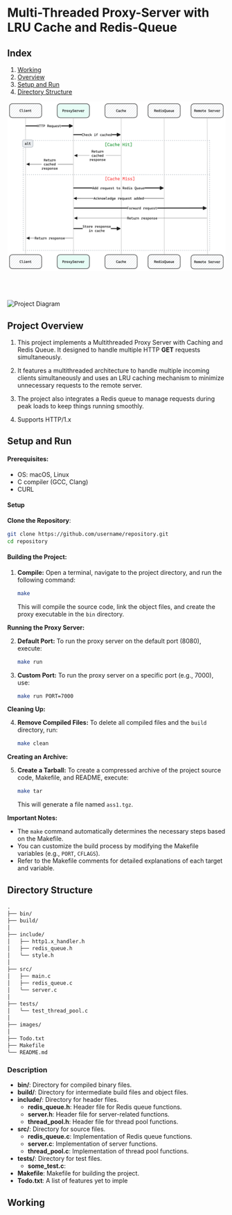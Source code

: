 # Multi-Threaded Proxy-Server with LRU Cache and Redis-Queue

## Index

1. [Working](#working)
2. [Overview](#Project-Overview)
3. [Setup and Run](#Setup-and-Run)
4. [Directory Structure](#directory-structure)


<!-- ![Project Diagram](images/diag.png) -->

<img src="images/diag.png" alt="Project Diagram" style="border-radius: 15px; margin-bottom: 50px">

![Project Diagram](images/flow.png)


## Project Overview

1. This project implements a Multithreaded Proxy Server with Caching and Redis Queue. It designed to handle multiple HTTP **GET** requests simultaneously.

2. It features a multithreaded architecture to handle multiple incoming clients simultaneously and uses an LRU caching mechanism to minimize unnecessary requests to the remote server.

3. The project also integrates a Redis queue to manage requests during peak loads to keep things running smoothly.

4. Supports HTTP/1.x



## Setup and Run

#### Prerequisites:

* OS: macOS, Linux
* C compiler (GCC, Clang)
* CURL

#### Setup
**Clone the Repository**:

  ```bash
  git clone https://github.com/username/repository.git
  cd repository
  ```

#### Building the Project:

1. **Compile:** Open a terminal, navigate to the project directory, and run the following command:

   ```bash
   make
   ```

   This will compile the source code, link the object files, and create the proxy executable in the `bin` directory.

**Running the Proxy Server:**

2. **Default Port:** To run the proxy server on the default port (8080), execute:

   ```bash
   make run
   ```

3. **Custom Port:** To run the proxy server on a specific port (e.g., 7000), use:

   ```bash
   make run PORT=7000
   ```

**Cleaning Up:**

4. **Remove Compiled Files:** To delete all compiled files and the `build` directory, run:

   ```bash
   make clean
   ```

**Creating an Archive:**

5. **Create a Tarball:** To create a compressed archive of the project source code, Makefile, and README, execute:

   ```bash
   make tar
   ```

   This will generate a file named `ass1.tgz`.

**Important Notes:**

* The `make` command automatically determines the necessary steps based on the Makefile.
* You can customize the build process by modifying the Makefile variables (e.g., `PORT`, `CFLAGS`).
* Refer to the Makefile comments for detailed explanations of each target and variable.



## Directory Structure

    .
    ├── bin/
    ├── build/
    │
    ├── include/
    │   ├── http1.x_handler.h
    │   ├── redis_queue.h
    │   ╰── style.h
    │
    ├── src/
    │   ├── main.c
    │   ├── redis_queue.c
    │   ╰── server.c
    │
    ├── tests/
    │   ╰── test_thread_pool.c
    │
    ├── images/
    │
    ├── Todo.txt
    ├── Makefile
    ╰── README.md


### Description

- **bin/**: Directory for compiled binary files.
- **build/**: Directory for intermediate build files and object files.
- **include/**: Directory for header files.
  - **redis_queue.h**: Header file for Redis queue functions.
  - **server.h**: Header file for server-related functions.
  - **thread_pool.h**: Header file for thread pool functions.
- **src/**: Directory for source files.
  - **redis_queue.c**: Implementation of Redis queue functions.
  - **server.c**: Implementation of server functions.
  - **thread_pool.c**: Implementation of thread pool functions.
- **tests/**: Directory for test files.
  - **some_test.c**:
- **Makefile**: Makefile for building the project.
- **Todo.txt**: A list of features yet to imple



## Working
